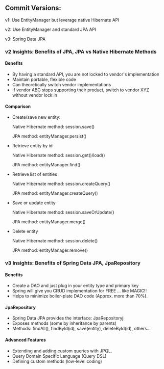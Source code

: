 ## Commit Versions: 
 
 v1: Use EntityManager but leverage native Hibernate API
 
 v2: Use EntityManager and standard JPA API
 
 v3: Spring Data JPA
 
### v2 Insights: Benefits of JPA, JPA vs Native Hibernate Methods

#### Benefits
 * By having a standard API, you are not locked to vendor's implementation
 * Maintain portable, flexible code
 * Can theoretically switch vendor implementations
 * If vendor ABC stops supporting their product, switch to vendor XYZ without vendor lock in
 
#### Comparison
 * Create/save new entity: 
 
	Native Hibernate method: session.save()
	
	JPA method: entityManager.persist()
	
 * Retrieve entity by id
 
	Native Hibernate method: session.get()/load()
	
	JPA method: entityManager.find()
	
 * Retrieve list of entities
 
	Native Hibernate method: session.createQuery()
	
	JPA method: entityManager.createQuery()
	
 * Save or update entity
 
	Native Hibernate method: session.saveOrUpdate()
	
	JPA method: entityManager.merge()
	
 * Delete entity
 
	Native Hibernate method: session.delete()
	
	JPA method: entityManager.remove()
 
### v3 Insights: Benefits of Spring Data JPA, JpaRepository

#### Benefits
 * Create a DAO and just plug in your entity type and primary key
 * Spring will give you CRUD implementation for FREE ... like MAGIC!!
 * Helps to minimize boiler-plate DAO code (Approx. more than 70%).
 
#### JpaRepository
 * Spring Data JPA provides the interface: JpaRepositoryj
 * Exposes methods (some by inheritance by parents)
 * Methods: findAll(), findById(id), save(entity), deleteById(id), others...
 
#### Advanced Features
 * Extending and adding custom queries with JPQL.
 * Query Domain Specific Language (Query DSL)
 * Defining custom methods (low-level coding)